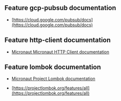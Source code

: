 ## Feature gcp-pubsub documentation

- [https://cloud.google.com/pubsub/docs](https://cloud.google.com/pubsub/docs)

## Feature http-client documentation

- [Micronaut Micronaut HTTP Client documentation](https://docs.micronaut.io/latest/guide/index.html#httpClient)

## Feature lombok documentation

- [Micronaut Project Lombok documentation](https://docs.micronaut.io/latest/guide/index.html#lombok)

- [https://projectlombok.org/features/all](https://projectlombok.org/features/all)

